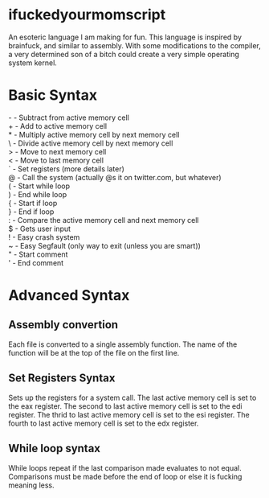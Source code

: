 # ifuckedyourmomscript

An esoteric language I am making for fun. This language is inspired by brainfuck, and similar to assembly. With some modifications to the compiler, a very determined son of a bitch could create a very simple operating system kernel.

# Basic Syntax

\- \- Subtract from active memory cell \
\+ \- Add to active memory cell \
\* \- Multiply active memory cell by next memory cell \
\\ \- Divide active memory cell by next memory cell \
\> \- Move to next memory cell \
\< \- Move to last memory cell \
\` \- Set registers (more details later) \
\@ \- Call the system (actually @s it on twitter.com, but whatever) \
\( \- Start while loop \
\) \- End while loop \
\{ \- Start if loop \
\} \- End if loop \
\: \- Compare the active memory cell and next memory cell \
\$ \- Gets user input \
\! \- Easy crash system \
\~ \- Easy Segfault (only way to exit (unless you are smart)) \
\" \- Start comment \
\' \- End comment

# Advanced Syntax

## Assembly convertion

Each file is converted to a single assembly function. The name of the function will be at the top of the file on the first line.

## Set Registers Syntax

Sets up the registers for a system call. The last active memory cell is set to the eax register. The second to last active memory cell is set to the edi register. The thrid to last active memory cell is set to the esi register. The fourth to last active memory cell is set to the edx register.

## While loop syntax

While loops repeat if the last comparison made evaluates to not equal. Comparisons must be made before the end of loop or else it is fucking meaning less.
